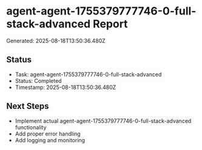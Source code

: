 # agent-agent-1755379777746-0-full-stack-advanced Report

Generated: 2025-08-18T13:50:36.480Z

## Status
- Task: agent-agent-1755379777746-0-full-stack-advanced
- Status: Completed
- Timestamp: 2025-08-18T13:50:36.480Z

## Next Steps
- Implement actual agent-agent-1755379777746-0-full-stack-advanced functionality
- Add proper error handling
- Add logging and monitoring
